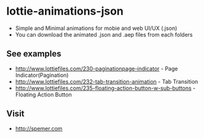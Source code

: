 # lottie-animations-json
- Simple and Minimal animations for mobie and web UI/UX (.json)
- You can download the animated .json and .aep files from each folders




## See examples
- http://www.lottiefiles.com/230-paginationpage-indicator - Page Indicator(Pagination)
- http://www.lottiefiles.com/232-tab-transition-animation - Tab Transition
- http://www.lottiefiles.com/235-floating-action-button-w-sub-buttons - Floating Action Button





## Visit
- http://spemer.com
